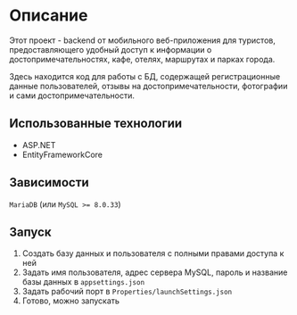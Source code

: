 # Описание

Этот проект - backend от мобильного веб-приложения для туристов, предоставляющего удобный доступ к информации о достопримечательностях, кафе, отелях, маршрутах и парках города.

Здесь находится код для работы с БД, содержащей регистрационные данные пользователей, отзывы на достопримечательности, фотографии и сами достопримечательности.

## Использованные технологии

* ASP.NET
* EntityFrameworkCore

## Зависимости

`MariaDB` (или `MySQL >= 8.0.33`)

## Запуск

1. Создать базу данных и пользователя с полными правами доступа к ней
2. Задать имя пользователя, адрес сервера MySQL, пароль и название базы данных в `appsettings.json`
3. Задать рабочий порт в `Properties/launchSettings.json`
4. Готово, можно запускать
